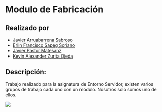 # Modulo de Fabricación

###

## Realizado por
- [Javier Arruabarrena Sabroso](https://github.com/jarasa03)
- [Erlin Francisco Sapeg Soriano](https://github.com/gokusent)
- [Javier Pastor Matesanz](https://github.com/decodegod)
- [Kevin Alexander Zurita Ojeda](https://github.com/Kevin-Zurita)

## Descripción:
Trabajo realizado para la asignatura de Entorno Servidor, existen varios grupos de trabajo cada uno con un módulo. Nosotros solo somos uno de ellos.

<img src="https://www.google.com/url?sa=i&url=https%3A%2F%2Fwww.alianzafpdual.es%2Fbuenas-practicas%2Fies-virgen-de-la-paloma%2F&psig=AOvVaw3wa2duUvd4j6jdHc-To2vB&ust=1730916966377000&source=images&cd=vfe&opi=89978449&ved=0CBQQjRxqFwoTCPiD1ajmxYkDFQAAAAAdAAAAABAE"></img>



